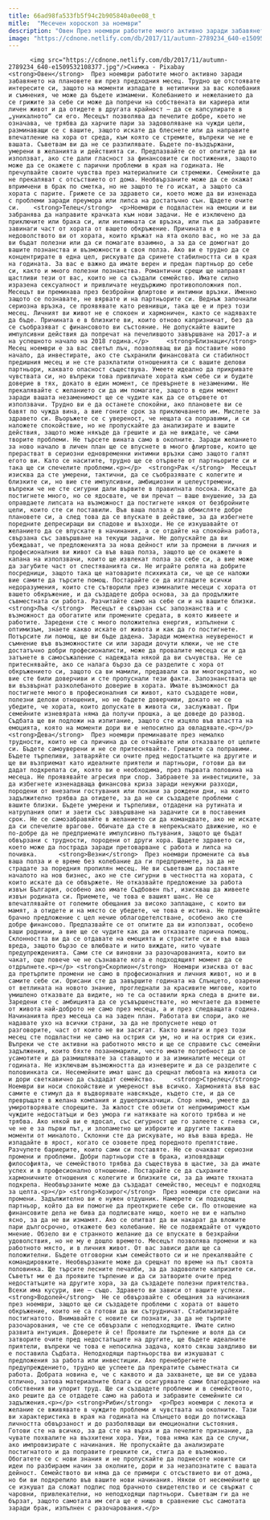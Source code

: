 ```yaml
---
title: 66ad98fa533fb5f94c2b905840a0ee08_t
mitle:  "Месечен хороскоп за ноември"
description: "Овен През ноември работите много активно заради забавянето на плановете ви през предходния месец. Трудно ще отстоявате интересите си, защото на моменти изпадате в нетипични за вас колебания и съмнения, че може да бъдете измамени. Колебанието и нежеланието да се грижите за себе си може да попречи на собствената ви кариера или личен живот и …"
image: "https://cdnone.netlify.com/db/2017/11/autumn-2789234_640-e1509532108377.jpg"
---
```


          <img src="https://cdnone.netlify.com/db/2017/11/autumn-2789234_640-e1509532108377.jpg"/>Снимка - Pixabay         <strong>Овен</strong>  През ноември работите много активно заради забавянето на плановете ви през предходния месец. Трудно ще отстоявате интересите си, защото на моменти изпадате в нетипични за вас колебания и съмнения, че може да бъдете измамени. Колебанието и нежеланието да се грижите за себе си може да попречи на собствената ви кариера или личен живот и да отидете в другата крайност – да се капсулирате в „уникалното“ си его. Месецът позволява да печелите добре, което не означава, че трябва да харчите пари за задоволяване на чужди цели, разминаващи се с вашите, защото искате да блеснете или да направите впечатление на хора от среда, към която се стремите, въпреки че не е вашата. Съветвам ви да не се разпилявате. Бъдете по-въздържани, умерени в желанията и действията си. Предпазвайте се от опитите да ви използват, ако сте дали гласност за финансовите си постижения, защото може да се окажете с парични проблеми в края на годината. Не пречупвайте своите чувства през материалните си стремежи. Семейните да не прекаляват с отсъствието от дома. Необвързаните може да се окажат впримчени в брак по сметка, но не защото те го искат, а защото са хората с парите. Грижете се за здравето си, което може да ви изненада с проблеми заради преумора или липса на достатъчно сън. Щадете очите си.    <strong>Телец</strong>  <p>Ноември е подвластен на емоции и ви забранява да направите крачката към нови задачи. Не е изключено да приключите или брака си, или интимната си връзка, или пък да забравите завинаги част от хората от вашето обкръжение. Причината е в недоволството ви от хората, които кръжат на ята около вас, но не за да ви бъдат полезни или да си помагате взаимно, а за да се домогнат до вашите познанства и възможности в своя полза. Ако ви е трудно да се концентрирате в една цел, рискувате да сринете стабилността си в края на годината. За вас е важно да имате верен и предан партньор до себе си, както и много полезни познанства. Романтични срещи ще направят щастливи тези от вас, които не са създали семейство. Имате силно изразена сексуалност и привличате неудържимо противоположния пол. Месецът ви преминава през безбройни флиртове и интимни връзки. Именно защото се познавате, не вярвате и на партньорите си. Веднъж започнали сериозна връзка, се проявявате като ревнивци, така ще е и през този месец. Личният ви живот не е спокоен и хармоничен, както се надявахте да бъде. Причината е в близките ви, които отново капризничат, без да се съобразяват с финансовото ви състояние. Не допускайте вашите импулсивни действия да попречат на печелившото завършване на 2017-а и на успешното начало на 2018 година.</p>     <strong>Близнаци</strong>  Месец ноември е за вас светъл лъч, позволяващ ви да поставите ново начало, да инвестирате, ако сте съхранили финансовата си стабилност предишния месец и не сте разклатили отношенията си с вашите делови партньори, каквато опасност съществува. Умеете идеално да прикривате чувствата си, но въпреки това привличате хората към себе си и будите доверие в тях, докато в един момент, се превърнете в незаменими. Не прекалявайте с желанието си да им помагате, защото в един момент заради вашата незаменимост ще се чудите как да се отървете от използвачи. Трудно ви е да останете спокойни, ако плановете ви се бавят по чужда вина, а вие гоните срок за приключването им. Мислете за здравето си. Въоръжете се с увереност, че нещата са поправими, и си наложете спокойствие, но не пропускайте да анализирате и вашите действия, защото може някъде да грешите и да не виждате, че сами творите проблеми. Не търсете вината само в околните. Заради желанието за ново начало в личен план ще се впуснете в много флиртове, които ще прерастват в сериозни едновременни интимни връзки само защото галят егото ви. Като се наситите, трудно ще се отървете от партньорите си и така ще си спечелите проблеми.<p></p>  <strong>Рак </strong>  Месецът изисква да сте умерени, тактични, да се съобразявате с колегите и близките си, но вие сте импулсивни, амбициозни и целеустремени, въпреки че не сте сигурни дали вървите в правилната посока. Искате да постигнете много, но се ядосвате, че ви пречат – ваше внушение, за да оправдаете липсата на възможност да постигнете някоя от безбройните цели, които сте си поставили. Във ваша полза е да обмисляте добре плановете си, а след това да се впускате в действие, за да избегнете поредните депресиращи ви спадове и възходи. Не се изкушавайте от желанието да се впускате в начинания, а се отдайте на спокойна работа, свързана със завършване на текущи задачи. Не допускайте да ви убеждават, че предложенията за нова дейност или за промени в личния и професионалния ви живот са във ваша полза, защото ще се окажете в капана на използвачи, които ще извлекат полза за себе си, а вие може да загубите част от спестяванията си. Не играйте ролята на добрите посредници, защото така ще натоварите психиката си, че ще се наложи вие самите да търсите помощ. Постарайте се да изгладите всички недоразумения, които сте сътворили през изминалите месеци с хората от вашето обкръжение, и да създадете добра основа, за да продължите съвместната си работа. Разчитайте само на себе си и на вашите близки.     <strong>Лъв </strong>  Месецът е свързан със запознанства и с възможност да обогатите или промените средата, в която живеете и работите. Заредени сте с много положителна енергия, изпълнени с оптимизъм, знаете какво искате от живота и как да го постигнете. Потърсите ли помощ, ще ви бъде дадена. Заради моментна неувереност и съмнение във възможностите си или заради дочути клюки, че не сте достатъчно добри професионалисти, може да провалите месеца си и да затънете в самосъжаление с надеждата някой да ви съчувства. Не се притеснявайте, ако се налага бързо да се разделите с хора от обкръжението си, защото са ви мамили, предавали са ви многократно, но вие сте били доверчиви и сте пропуснали тези факти. Запознанствата ще ви възвърнат разколебаното доверие в хората. Имате възможност да постигнете много в професионалния си живот, като създадете нови, полезни делови отношения, но не бъдете доверчиви, докато не се убедите, че хората, които допускате в живота си, заслужават. При семейните изневярата няма да получи прошка, а ще доведе до развод. Съдбата ще ви подложи на изпитание, защото сте изцяло във властта на емоцията, която на моменти дори ви е непосилно да овладявате.<p></p> <strong>Дева</strong>  През ноември преминавате през немалко трудности, които не са причина да се отчайвате или отказвате от целите си. Бъдете самоуверени и не се притеснявайте. Грешките са поправими. Бъдете търпеливи, затваряйте си очите пред недостатъците на другите и ще ви възприемат като идеалните приятели и партньори, готови да ви дадат подкрепата си, която ви е необходима, през първата половина на месеца. Не проявявайте агресия при спор. Забравете за инвестициите, за да избегнете изненадваща финансова криза заради ненужни разходи, породени от внезапни гостувания или покани за рождени дни, на които задължително трябва да отидете, за да не си създадете проблеми с вашите близки. Бъдете умерени и търпеливи, отдадени на рутината и натрупания опит и заети със завършване на задачите си в поставения срок. Не се самозабравяйте в желанието си да командвате, ако не искате да си спечелите врагове. Обичате да сте в непрекъснато движение, но е по-добре да не предприемате импулсивно пътувания, защото ще бъдат обвързани с трудности, породени от други хора. Щадете здравето си, което може да пострада заради претоварване с работа и липса на почивка.      <strong>Везни</strong>  През ноември промените са във ваша полза и е време без колебание да ги предприемете, за да не страдате за поредния пропилян месец. Не ви съветвам да поставяте началото на нов бизнес, ако не сте сигурни в честността на хората, с които искате да се обвържете. Не отказвайте предложение за работа извън България, особено ако имате Съдбовен път, изискваш да живеете извън родината си. Приемете, че това е вашият шанс. Не се впечатлявайте от големите обещания за високо заплащане, с които ви мамят, а отидете и на място се убедете, че това е истина. Не приемайте брачно предложение с цел нечие облагодетелстване, особено ако сте добре финансово. Предпазвайте се от опитите да ви използват, особено ваши роднини, а вие ще се чудите как да им отказвате парична помощ. Склонността ви да се отдавате на емоцията и страстите си е във ваша вреда, защото бързо се влюбвате и нито виждате, нито чувате предупрежденията. Сами сте си виновни за разочарованията, които ви чакат, още повече че не съзнавате кога е подходящият момент да се отдръпнете.<p></p> <strong>Скорпион</strong>  Ноември изисква от вас да претърпите промени не само в професионалния и личния живот, но и в самите себе си. Орисани сте да завършите годината на Слънцето, озарени от ветлината на новото знание, прогледнали за красивите мигове, които умишлено отказвате да видите, но те са оставили ярка следа в дните ви. Заредени сте с амбицията да се усъвършенствате, но мечтаете да вземете от живота най-доброто не само през месеца, а и през следващата година. Начинанията през месеца са на заден план. Работата ви спори, ако не надавате ухо на всички страни, за да не пропуснете нещо от разговорите, част от които не ви засягат. Както винаги и през този месец сте подвластни не само на острия си ум, но и на острия си език. Въпреки че сте активни на работното място и ще се справите със семейни задължения, които бяхте позанемарили, често имате потребност да се усамотите и да размишлявате за ставащото и за изминалите месеци от годината. Не изключвам възможността да изневерите и да се разделите с половинката си. Несемейните имат шанс да срещнат любовта на живота си и дори светкавично да създадат семейство.     <strong>Стрелец</strong>  Ноември ви носи спокойствие и умереност във всичко. Хармонията във вас самите е стимул да я въдворявате навсякъде, където сте, и да се превръщате в желана компания и душеприказчици. Спор няма, умеете да умиротворявате спорещите. За жалост сте обзети от непримиримост към чуждите недостатъци и без умора ги натяквате на когото трябва и не трябва. Ако някой ви е ядосал, със сигурност ще го залеете с гнева си, че не е за първи път, и злопаметно ще изброите и другите такива моменти от миналото. Склонни сте да рискувате, но във ваша вреда. Не изпадайте в ярост, когато се озовете пред поредното препятствие. Разчупете бариерите, които сами си поставяте. Не се очакват сериозни промени и проблеми. Добри партньори сте в брака, изповядващи философията, че семейството трябва да съществува в щастие, за да имате успех и в професионално отношение. Постарайте се да съхраните хармоничните отношения с колегите и близките си, за да имате тяхната подкрепа. Необвързаните може да създадат семейство, месецът е подходящ за целта.<p></p> <strong>Козирог</strong>  През ноември сте орисани на промени. Задължително ви е нужен отдушник. Намерете си подходящ партньор, който да ви помогне да преоткриете себе си. По отношение на финансовите дела не бива да подписвате нищо, което не ви е напълно ясно, за да не ви измамят. Ако се опитват да ви накарат да вложите пари дългосрочно, откажете без колебание. Не се подвеждайте от чуждото мнение. Обзело ви е странното желание да се впускате в безкрайни удоволствия, но не му е дошло времето. Месецът позволява промени и на работното място, и в личния живот. От вас зависи дали ще са положителни. Бъдете отговорни към семейството си и не прекалявайте с командировките. Необвързаните може да срещнат по време на път своята половинка. Ще търсите лесните печалби, за да задоволите капризите си. Съветът ми е да проявите търпение и да си затворите очите пред недостатъците на другите хора, за да създадете полезни приятелства. Всеки има кусури, вие – също. Здравето ви зависи от вашите успехи.     <strong>Водолей</strong>  Не се обвързвайте с обещания за начинания през ноември, защото ще си създадете проблеми с хората от вашето обкръжение, които не са готови да ви сътрудничат. Стабилизирайте постигнатото. Внимавайте с новите си познати, за да не търпите разочарования, че сте се обвързали с неподходящите. Имате силно развита интуиция. Доверете й се! Проявите ли търпение и воля да си затворите очите пред недостатъците на другите, ще бъдете идеалните приятели, въпреки че това е непосилна задача, която сякаш заядливо ви е поставила Съдбата. Неподходящи партньорства ви изкушават с предложения за работа или инвестиции. Ако пренебрегнете предупреждението, трудно ще успеете да прекратите съвместната си работа. Добрата новина е, че с каквото и да захванете, ще ви се удава отлично, затова материалните блага си осигурявате сами благодарение на собствения ви упорит труд. Ще си създадете проблеми и в семейството, ако решите да се отдадете само на работа и забравите семейните си задължения.<p></p> <strong>Риби</strong>  <p>През ноември с лекота и желание се вживявате в чуждите проблеми и чувствата на околните. Тази ви характеристика в края на годината на Слънцето води до потискаща личността обвързаност и до разболяващи ви емоционални състояния. Готови сте на всичко, за да сте на върха и да печелите признание, да чувате похвалите на възхитени хора. Уви, това няма как да се случи, ако импровизирате с начинания. Не пропускайте да анализирате постигнатото и да поправите грешките си, стига да е възможно. Обогатете се с нови знания и не пропускайте да поднесете новите си идеи по разбираем начин за околните, дори и за незапознатите с вашата дейност. Семейството ви няма да се примири с отсъствието ви от дома, но би ви подкрепило във вашите нови начинания. Някои от несемейните ще се изкушат да сложат подпис под брачното свидетелство и се свържат с чаровни, привлекателни, но неподходящи партньори. Съветвам ги да не бързат, защото самотата им сега ще е нищо в сравнение със самотата заради брак, изпълнен с разочарования.</p>        